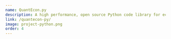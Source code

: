 ```yaml
---
name: QuantEcon.py
description: A high performance, open source Python code library for economics
link: /quantecon-py/
image: project-python.png
order: 4
---
```

